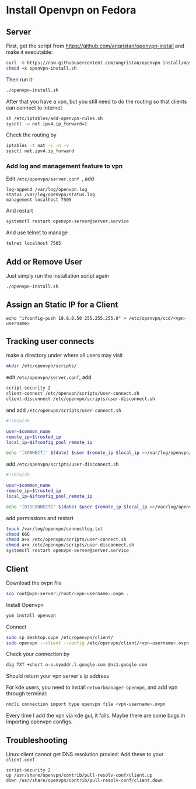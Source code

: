 # Install Openvpn on Fedora

## Server

First, get the script from <https://github.com/angristan/openvpn-install> and make it executable:

```bash
curl -O https://raw.githubusercontent.com/angristan/openvpn-install/master/openvpn-install.sh
chmod +x openvpn-install.sh
```

Then run it:

```bash
./openvpn-install.sh
```

After that you have a vpn, but you still need to do the routing so that clients can connect to internet

```bash
sh /etc/iptables/add-openvpn-rules.sh
sysctl -w net.ipv4.ip_forward=1
```

Check the routing by

```bash
iptables -t nat -L -n -v
sysctl net.ipv4.ip_forward
```

### Add log and management feature to vpn

Edit `/etc/openvpn/server.conf `, add

```
log-append /var/log/openvpn.log
status /var/log/openvpn/status.log
management localhost 7505
```

And restart

```bash
systemctl restart openvpn-server@server.service
```

And use telnet to manage

```bash
telnet localhost 7505
```

## Add or Remove User

Just simply run the installation script again

```bash
./openvpn-install.sh
```

## Assign an Static IP for a Client

```base
echo "ifconfig-push 10.8.0.50 255.255.255.0" > /etc/openvpn/ccd/<vpn-username>
```

## Tracking user connects

make a directory under where all users may visit

```bash
mkdir /etc/openvpn/scripts/
```

edit `/etc/openvpn/server.conf`, add

```bash
script-security 2
client-connect /etc/openvpn/scripts/user-connect.sh
client-disconnect /etc/openvpn/scripts/user-disconnect.sh
```

and add `/etc/openvpn/scripts/user-connect.sh`

```bash
#!/bin/sh

user=$common_name
remote_ip=$trusted_ip
local_ip=$ifconfig_pool_remote_ip

echo '[CONNECT]' $(date) $user $remote_ip $local_ip >>/var/log/openvpn/connectlog.txt
```

add `/etc/openvpn/scripts/user-disconnect.sh`

```bash
#!/bin/sh

user=$common_name
remote_ip=$trusted_ip
local_ip=$ifconfig_pool_remote_ip

echo '[DISCONNECT]' $(date) $user $remote_ip $local_ip >>/var/log/openvpn/connectlog.txt
```

add permissions and restart

```bash
touch /var/log/openvpn/connectlog.txt
chmod 666 
chmod a+x /etc/openvpn/scripts/user-connect.sh 
chmod a+x /etc/openvpn/scripts/user-disconnect.sh
systemctl restart openvpn-server@server.service
```

## Client

Download the ovpn file

```bash
scp root@vpn-server:/root/<vpn-username>.ovpn .
```

Install Openvpn

```bash
yum install openvpn
```

Connect

```bash
sudo cp desktop.ovpn /etc/openvpn/client/
sudo openvpn --client --config /etc/openvpn/client/<vpn-username>.ovpn
```

Check your connection by

```bash
dig TXT +short o-o.myaddr.l.google.com @ns1.google.com
```

Should return your vpn server's ip address

For kde users, you need to install `networkmanager-openvpn`, and add vpn through terminal:

```bash
nmcli connection import type openvpn file <vpn-username>.ovpn
```

Every time I add the vpn via kde gui, it fails. Maybe there are some bugs in importing openvpn configs.

## Troubleshooting

Linux client cannot get DNS resolution proxied: Add these to your `client.conf`

```
script-security 2
up /usr/share/openvpn/contrib/pull-resolv-conf/client.up
down /usr/share/openvpn/contrib/pull-resolv-conf/client.down
```